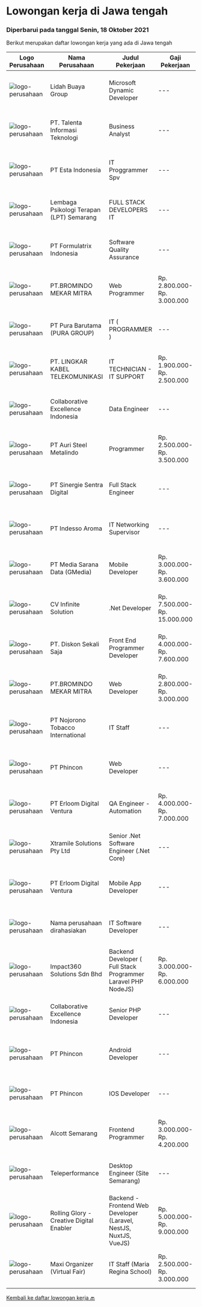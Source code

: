 
  # Lowongan kerja di Jawa tengah

  ### Diperbarui pada tanggal Senin, 18 Oktober 2021

  Berikut merupakan daftar lowongan kerja yang ada di Jawa tengah

  |Logo Perusahaan | Nama Perusahaan | Judul Pekerjaan | Gaji Pekerjaan | Lokasi | Deskripsi | Tanggal diunggah | Pranala |
  | -------------- | --------------- | --------------- | --------- | --------- | -------------- | ------- | ----------- |
  |![logo-perusahaan](https://image-service-cdn.seek.com.au/d254058eddea49feaa3aa250e99907d27a28462e/ee4dce1061f3f616224767ad58cb2fc751b8d2dc)|Lidah Buaya Group|Microsoft Dynamic Developer|---|Magelang|Deskripsi Pekerjaan: Mengimplementasikan kostumisasi modul seperti Production/Project/Inventory/Management/Master Planning/Purchasing/Sales pada...|Minggu, 17 Oktober 2021|https://www.jobstreet.co.id/id/job/microsoft-dynamic-developer-3652614?token=0~536b76f9-027b-4e22-8d94-d9e81d035a33&sectionRank=1&jobId=jobstreet-id-job-3652614|
|![logo-perusahaan](https://image-service-cdn.seek.com.au/629f6db7abefc2736d6d2a2c283403c4ca99ea71/ee4dce1061f3f616224767ad58cb2fc751b8d2dc)|PT. Talenta Informasi Teknologi|Business Analyst|---|Semarang|Pendidikan Minimal S1 IT/SI Usia Maksimal 30 tahun Paham dan dapat mengoperasikan Ms. Office Dapat melakukan testing/ UAT Mempunyai skill analisa dan...|Jumat, 15 Oktober 2021|https://www.jobstreet.co.id/id/job/business-analyst-3659745?token=0~536b76f9-027b-4e22-8d94-d9e81d035a33&sectionRank=2&jobId=jobstreet-id-job-3659745|
|![logo-perusahaan](https://image-service-cdn.seek.com.au/58c9f00fbea8cd8ef5c03b0411fa8e6df9f2223c/ee4dce1061f3f616224767ad58cb2fc751b8d2dc)|PT Esta Indonesia|IT Proggrammer Spv|---|Semarang|Kualifikasi ;1.Pendidikan Minimal Jurusan Teknik Informatika/Ilmu Komputer /Sistim Informasi2.Usia 24 - 35 tahun3.Pengalaman Minimal. 2 tahun untuk...|Sabtu, 16 Oktober 2021|https://www.jobstreet.co.id/id/job/it-proggrammer-spv-3645065?token=0~536b76f9-027b-4e22-8d94-d9e81d035a33&sectionRank=3&jobId=jobstreet-id-job-3645065|
|![logo-perusahaan](https://image-service-cdn.seek.com.au/e73a05eda4a5cdd521a9f19b737c14b381ea7496/ee4dce1061f3f616224767ad58cb2fc751b8d2dc)|Lembaga Psikologi Terapan (LPT) Semarang|FULL STACK DEVELOPERS IT|---|Semarang|Uraian Pekerjaan Bertanggung jawab dalam pengembangan sistem software, jaringan, peningkatan dan evaluasi terhadap objek komputer, instalasi komputer....|Sabtu, 16 Oktober 2021|https://www.jobstreet.co.id/id/job/full-stack-developers-it-3650592?token=0~536b76f9-027b-4e22-8d94-d9e81d035a33&sectionRank=4&jobId=jobstreet-id-job-3650592|
|![logo-perusahaan](https://image-service-cdn.seek.com.au/3fe11e0a9e6ce117e7b36170e1750cf68c13eaba/ee4dce1061f3f616224767ad58cb2fc751b8d2dc)|PT Formulatrix Indonesia|Software Quality Assurance|---|Salatiga|Job Description: Involved in planning and implementing strategies for quality management and testing. Executing all levels of testing (System,...|Jumat, 15 Oktober 2021|https://www.jobstreet.co.id/id/job/software-quality-assurance-3643620?token=0~536b76f9-027b-4e22-8d94-d9e81d035a33&sectionRank=5&jobId=jobstreet-id-job-3643620|
|![logo-perusahaan](https://image-service-cdn.seek.com.au/745a3edbeea638833f47aa0c9a4f7583e9d244dc/ee4dce1061f3f616224767ad58cb2fc751b8d2dc)|PT.BROMINDO MEKAR MITRA|Web Programmer|Rp. 2.800.000-Rp. 3.000.000|Semarang|Mengimplementasikan kebijakan dan prosedur IT termasuk kebijakan keamanan IT Membuat semua system dan aplikasi sesuai arahan Leader termasuk...|Jumat, 15 Oktober 2021|https://www.jobstreet.co.id/id/job/web-programmer-3649860?token=0~536b76f9-027b-4e22-8d94-d9e81d035a33&sectionRank=6&jobId=jobstreet-id-job-3649860|
|![logo-perusahaan](https://image-service-cdn.seek.com.au/1588db4b27658493c980eb24d959cefaab47c7ca/ee4dce1061f3f616224767ad58cb2fc751b8d2dc)|PT Pura Barutama (PURA GROUP)|IT ( PROGRAMMER )|---|Kudus|S1 Teknik Informatika. Memahami Java, J2SE, .NET, C ++, C #, Assembler , PHP, VB, Delphi, Power Builder, Oracle dan pernah membuat program dari...|Sabtu, 16 Oktober 2021|https://www.jobstreet.co.id/id/job/it-programmer-3650757?token=0~536b76f9-027b-4e22-8d94-d9e81d035a33&sectionRank=7&jobId=jobstreet-id-job-3650757|
|![logo-perusahaan](https://image-service-cdn.seek.com.au/d84dc8b0cd3bf94e312dc159de19af89e16fa1da/ee4dce1061f3f616224767ad58cb2fc751b8d2dc)|PT. LINGKAR KABEL TELEKOMUNIKASI|IT TECHNICIAN - IT SUPPORT|Rp. 1.900.000-Rp. 2.500.000|Surakarta|IT TECHNICIAN - IT SUPPORTKUALIFIKASI : Pendidikan Min. SMK TKJ / D3 Teknik Informatika atau berpengalaman di bidang tersebut Mampu melakukan...|Minggu, 17 Oktober 2021|https://www.jobstreet.co.id/id/job/it-technician-it-support-3660951?token=0~536b76f9-027b-4e22-8d94-d9e81d035a33&sectionRank=8&jobId=jobstreet-id-job-3660951|
|![logo-perusahaan](https://image-service-cdn.seek.com.au/7145b1ba6bc0dbd678e2bf86d776dd2b1b9b81f6/ee4dce1061f3f616224767ad58cb2fc751b8d2dc)|Collaborative Excellence Indonesia|Data Engineer|---|Bali|Job Description: Develops or modifies data models, ETL processes, and BI tool solutions Ensures appropriate documentation for all development and...|Sabtu, 16 Oktober 2021|https://www.jobstreet.co.id/id/job/data-engineer-3650472?token=0~536b76f9-027b-4e22-8d94-d9e81d035a33&sectionRank=9&jobId=jobstreet-id-job-3650472|
|![logo-perusahaan](https://image-service-cdn.seek.com.au/10e4f33fd9fdb6ba3771be45a31f3ab1337f5588/ee4dce1061f3f616224767ad58cb2fc751b8d2dc)|PT Auri Steel Metalindo|Programmer|Rp. 2.500.000-Rp. 3.500.000|Semarang|Kualifikasi : Usia maksimal 28 tahun Pendidikan Minimal SMK, terbuka untuk Fresh Graduate diutamakan yang memiliki pengalaman Mempunyai keinginan...|Jumat, 15 Oktober 2021|https://www.jobstreet.co.id/id/job/programmer-3660103?token=0~536b76f9-027b-4e22-8d94-d9e81d035a33&sectionRank=10&jobId=jobstreet-id-job-3660103|
|![logo-perusahaan](https://image-service-cdn.seek.com.au/bd98c12e20bf96961412c1d1500df43d061c59fe/ee4dce1061f3f616224767ad58cb2fc751b8d2dc)|PT Sinergie Sentra Digital|Full Stack Engineer|---|Semarang|Build the front-end of the application. Develop and manage well-functioning databases and applications. Build scalable and robust API's and systems....|Jumat, 15 Oktober 2021|https://www.jobstreet.co.id/id/job/full-stack-engineer-3649604?token=0~536b76f9-027b-4e22-8d94-d9e81d035a33&sectionRank=11&jobId=jobstreet-id-job-3649604|
|![logo-perusahaan](https://image-service-cdn.seek.com.au/d7b1285ea18ef24a91cb9738ea3b7e02f6543bb9/ee4dce1061f3f616224767ad58cb2fc751b8d2dc)|PT Indesso Aroma|IT Networking Supervisor|---|Semarang|Responsibilities: Perform software installation tools, improve and update software package Perform troubleshoot and resolve complicated communication...|Jumat, 15 Oktober 2021|https://www.jobstreet.co.id/id/job/it-networking-supervisor-3659647?token=0~536b76f9-027b-4e22-8d94-d9e81d035a33&sectionRank=12&jobId=jobstreet-id-job-3659647|
|![logo-perusahaan](https://image-service-cdn.seek.com.au/a6edf2b6da7765ca1a7de5acff3638e62e5e0500/ee4dce1061f3f616224767ad58cb2fc751b8d2dc)|PT Media Sarana Data (GMedia)|Mobile Developer|Rp. 3.000.000-Rp. 3.600.000|Jawa Tengah|Requirement: Memahami pemahaman dasar dari Basic Skill Reactnative Terbiasa bekerja dengan Repository (GIT) Freshgraduate dipersilahkan untuk...|Jumat, 15 Oktober 2021|https://www.jobstreet.co.id/id/job/mobile-developer-3659581?token=0~536b76f9-027b-4e22-8d94-d9e81d035a33&sectionRank=13&jobId=jobstreet-id-job-3659581|
|![logo-perusahaan](https://image-service-cdn.seek.com.au/56b5c687b70921e14aef5f4e25daf5f16805eb94/ee4dce1061f3f616224767ad58cb2fc751b8d2dc)|CV Infinite Solution|.Net Developer|Rp. 7.500.000-Rp. 15.000.000|Jakarta Raya|Works from home is our advantage, there's never been a better time to work from home Monday to Friday 9 Hours / day Having own PC / Laptop minimal...|Kamis, 14 Oktober 2021|https://www.jobstreet.co.id/id/job/net-developer-3642328?token=0~536b76f9-027b-4e22-8d94-d9e81d035a33&sectionRank=14&jobId=jobstreet-id-job-3642328|
|![logo-perusahaan](https://image-service-cdn.seek.com.au/37da413d1d78b985b44db2cacac2517bee9e42db/ee4dce1061f3f616224767ad58cb2fc751b8d2dc)|PT. Diskon Sekali Saja|Front End Programmer Developer|Rp. 4.000.000-Rp. 7.600.000|Sumatera Utara|# Paham php dan web development# Memiliki Team work effort# Kami memberikan benefit saham (esop) di perusahaan kami untuk kandidat yang tepat#...|Jumat, 15 Oktober 2021|https://www.jobstreet.co.id/id/job/front-end-programmer-developer-3649495?token=0~536b76f9-027b-4e22-8d94-d9e81d035a33&sectionRank=15&jobId=jobstreet-id-job-3649495|
|![logo-perusahaan](https://image-service-cdn.seek.com.au/745a3edbeea638833f47aa0c9a4f7583e9d244dc/ee4dce1061f3f616224767ad58cb2fc751b8d2dc)|PT.BROMINDO MEKAR MITRA|Web Developer|Rp. 2.800.000-Rp. 3.000.000|Semarang|Job Descriptions :- Develop, maintain, and test newly/existing app features- Optimize application for maximum speed and scalability- Collaborate with...|Jumat, 15 Oktober 2021|https://www.jobstreet.co.id/id/job/web-developer-3644115?token=0~536b76f9-027b-4e22-8d94-d9e81d035a33&sectionRank=16&jobId=jobstreet-id-job-3644115|
|![logo-perusahaan](https://image-service-cdn.seek.com.au/08389aeb2ffc9498fdfad76b66affeeff7134ed8/ee4dce1061f3f616224767ad58cb2fc751b8d2dc)|PT Nojorono Tobacco International|IT Staff|---|Kudus|Tugas dan tanggung jawab: Melakukan maintenance dan bertanggung jawab terhadap ruang server dan jaringan, genset serta infrastruktur pendukung Membuat...|Selasa, 12 Oktober 2021|https://www.jobstreet.co.id/id/job/it-staff-3655787?token=0~536b76f9-027b-4e22-8d94-d9e81d035a33&sectionRank=17&jobId=jobstreet-id-job-3655787|
|![logo-perusahaan](https://image-service-cdn.seek.com.au/13c7c79ce8e6e7a5b3609e4e6d0ee4622834fcb3/ee4dce1061f3f616224767ad58cb2fc751b8d2dc)|PT Phincon|Web Developer|---|Jakarta Selatan|Job Descriptions : Web developer is responsible for implementing visual and interactive elements that users engage with through their web browser when...|Kamis, 14 Oktober 2021|https://www.jobstreet.co.id/id/job/web-developer-3643002?token=0~536b76f9-027b-4e22-8d94-d9e81d035a33&sectionRank=18&jobId=jobstreet-id-job-3643002|
|![logo-perusahaan](https://image-service-cdn.seek.com.au/7b0850d0262c85ca3c0fa4d6a9c005f1450e6d9f/ee4dce1061f3f616224767ad58cb2fc751b8d2dc)|PT Erloom Digital Ventura|QA Engineer - Automation|Rp. 4.000.000-Rp. 7.000.000|Yogyakarta|Requirements: Candidates must possess at least a Bachelor's Degree in Engineering (Computer/Telecommunication), Computer Science/Information...|Jumat, 15 Oktober 2021|https://www.jobstreet.co.id/id/job/qa-engineer-automation-3644426?token=0~536b76f9-027b-4e22-8d94-d9e81d035a33&sectionRank=19&jobId=jobstreet-id-job-3644426|
|![logo-perusahaan](https://image-service-cdn.seek.com.au/886dbb766c5bd832cea6f1bb5b5374b094ca8917/ee4dce1061f3f616224767ad58cb2fc751b8d2dc)|Xtramile Solutions Pty Ltd|Senior .Net Software Engineer (.Net Core)|---|Bali|Innovative job opportunity offering a high salary package, attractive bonus remuneration and full remote working arrangement.This role will help...|Jumat, 15 Oktober 2021|https://www.jobstreet.co.id/id/job/senior-net-software-engineer-net-core-3649135?token=0~536b76f9-027b-4e22-8d94-d9e81d035a33&sectionRank=20&jobId=jobstreet-id-job-3649135|
|![logo-perusahaan](https://image-service-cdn.seek.com.au/7b0850d0262c85ca3c0fa4d6a9c005f1450e6d9f/ee4dce1061f3f616224767ad58cb2fc751b8d2dc)|PT Erloom Digital Ventura|Mobile App Developer|---|Yogyakarta|Requirements: Having a minimum of 1 year of software engineering experience. Candidates must possess at least a Bachelor’s Degree in Engineering...|Kamis, 14 Oktober 2021|https://www.jobstreet.co.id/id/job/mobile-app-developer-3648270?token=0~536b76f9-027b-4e22-8d94-d9e81d035a33&sectionRank=21&jobId=jobstreet-id-job-3648270|
|![logo-perusahaan](https://us.123rf.com/450wm/pavelstasevich/pavelstasevich1811/pavelstasevich181101027/112815900-stock-vector-no-image-available-icon-flat-vector.jpg?ver=6)|Nama perusahaan dirahasiakan|IT Software Developer|---|Jawa Tengah|Minimum Bachelor's Degree in any discipline Minimum 3 years working as a programmer, with experience in Flutter and PHP programming Has experience...|Rabu, 13 Oktober 2021|https://www.jobstreet.co.id/id/job/it-software-developer-3641264?token=0~536b76f9-027b-4e22-8d94-d9e81d035a33&sectionRank=22&jobId=jobstreet-id-job-3641264|
|![logo-perusahaan](https://image-service-cdn.seek.com.au/06b729438205195a03d4bcec08ce1ddd5d9c1576/ee4dce1061f3f616224767ad58cb2fc751b8d2dc)|Impact360 Solutions Sdn Bhd|Backend Developer ( Full Stack Programmer Laravel PHP NodeJS)|Rp. 3.000.000-Rp. 6.000.000|Jakarta Raya|We are a game company hiring backend and full stack programmers from all parts of Indonesia (remote work). If you have real experience buildinga)...|Jumat, 15 Oktober 2021|https://www.jobstreet.co.id/id/job/backend-developer-full-stack-programmer-laravel-php-nodejs-4695578/origin/my?token=0~536b76f9-027b-4e22-8d94-d9e81d035a33&sectionRank=23&jobId=jobstreet-my-job-4695578|
|![logo-perusahaan](https://image-service-cdn.seek.com.au/7145b1ba6bc0dbd678e2bf86d776dd2b1b9b81f6/ee4dce1061f3f616224767ad58cb2fc751b8d2dc)|Collaborative Excellence Indonesia|Senior PHP Developer|---|Bali|Responsibilities: Work with Business/Product Owners/product development team/Project Manager to design, develop, maintain and enhance web-based &amp;...|Sabtu, 16 Oktober 2021|https://www.jobstreet.co.id/id/job/senior-php-developer-3650469?token=0~536b76f9-027b-4e22-8d94-d9e81d035a33&sectionRank=24&jobId=jobstreet-id-job-3650469|
|![logo-perusahaan](https://image-service-cdn.seek.com.au/13c7c79ce8e6e7a5b3609e4e6d0ee4622834fcb3/ee4dce1061f3f616224767ad58cb2fc751b8d2dc)|PT Phincon|Android Developer|---|Jakarta Selatan|Technical Requirements  In-depth knowledge of programming languages of Kotlin or Java and Android SDK Sample portfolio of released applications on the...|Kamis, 14 Oktober 2021|https://www.jobstreet.co.id/id/job/android-developer-3642992?token=0~536b76f9-027b-4e22-8d94-d9e81d035a33&sectionRank=25&jobId=jobstreet-id-job-3642992|
|![logo-perusahaan](https://image-service-cdn.seek.com.au/13c7c79ce8e6e7a5b3609e4e6d0ee4622834fcb3/ee4dce1061f3f616224767ad58cb2fc751b8d2dc)|PT Phincon|IOS Developer|---|Jakarta Selatan|Technical Requirements  In-depth knowledge of programming languages of iOS Swift with UI Kit with Sample portfolio of released applications on the...|Kamis, 14 Oktober 2021|https://www.jobstreet.co.id/id/job/ios-developer-3642988?token=0~536b76f9-027b-4e22-8d94-d9e81d035a33&sectionRank=26&jobId=jobstreet-id-job-3642988|
|![logo-perusahaan](https://image-service-cdn.seek.com.au/d16238354b494eee9a527edfec741716a04bc65a/ee4dce1061f3f616224767ad58cb2fc751b8d2dc)|Alcott Semarang|Frontend Programmer|Rp. 3.000.000-Rp. 4.200.000|Semarang|Responsibilities : Translate designs into clean markup with HTML &amp; CSS Develop functional and appealing web and mobile-based applications based on...|Senin, 11 Oktober 2021|https://www.jobstreet.co.id/id/job/frontend-programmer-3639056?token=0~536b76f9-027b-4e22-8d94-d9e81d035a33&sectionRank=27&jobId=jobstreet-id-job-3639056|
|![logo-perusahaan](https://image-service-cdn.seek.com.au/d99766a649e00531b08c4eb8bc4dc379f3e74942/ee4dce1061f3f616224767ad58cb2fc751b8d2dc)|Teleperformance|Desktop Engineer (Site Semarang)|---|Jawa Tengah|Deskripsi PekerjaanRequirement: Bachelor's degree in Computer Science, Engineering or related discipline Fluently in English (Oral &amp; Written)...|Senin, 11 Oktober 2021|https://www.jobstreet.co.id/id/job/desktop-engineer-site-semarang-3654833?token=0~536b76f9-027b-4e22-8d94-d9e81d035a33&sectionRank=28&jobId=jobstreet-id-job-3654833|
|![logo-perusahaan](https://image-service-cdn.seek.com.au/102dca1c75fb558e6532d8df396235b956dd0e8e/ee4dce1061f3f616224767ad58cb2fc751b8d2dc)|Rolling Glory - Creative Digital Enabler|Backend - Frontend Web Developer (Laravel, NestJS, NuxtJS, VueJS)|Rp. 5.000.000-Rp. 9.000.000|Jakarta Raya|Rolling Glory is looking for a Backend Developer or Frontend Developer role. Rolling Glory is looking for a Web Developer role, who have experience in...|Selasa, 12 Oktober 2021|https://www.jobstreet.co.id/id/job/backend-frontend-web-developer-laravel-nestjs-nuxtjs-vuejs-3639806?token=0~536b76f9-027b-4e22-8d94-d9e81d035a33&sectionRank=29&jobId=jobstreet-id-job-3639806|
|![logo-perusahaan](https://image-service-cdn.seek.com.au/b067e031fef8f19e5974349db7a066918b8286f3/ee4dce1061f3f616224767ad58cb2fc751b8d2dc)|Maxi Organizer (Virtual Fair)|IT Staff (Maria Regina School)|Rp. 2.500.000-Rp. 3.000.000|Semarang|- S1 jurusan informatika- Menguasai system jaringan LAN, troubleshoot hardware dan software- Menguasai desain grafis (AI, Adobe Photoshop, Corel)-...|Jumat, 08 Oktober 2021|https://www.jobstreet.co.id/id/job/it-staff-maria-regina-school-3652733?token=0~536b76f9-027b-4e22-8d94-d9e81d035a33&sectionRank=30&jobId=jobstreet-id-job-3652733|


  [Kembali ke daftar lowongan kerja 🔙](../README.md#daftar-lowongan-kerja)
  